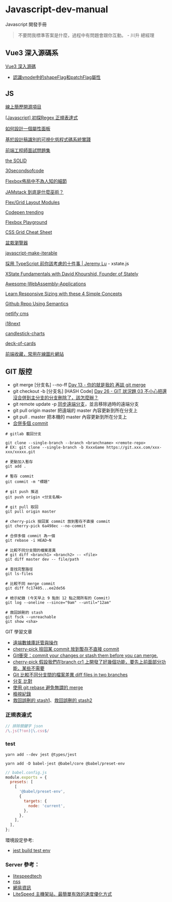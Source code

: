 # Javascript-dev-manual
Javascript 開發手冊

> 不要問我標準答案是什麼，過程中有問題會跟你互動。 - 川升 總經理

## Vue3 深入源碼系

[Vue3 深入源碼](https://www.bilibili.com/video/BV1NB4y157w3?p=5)

 - [認識vnode中的shapeFlag和patchFlag屬性](https://juejin.cn/post/7148797544418508808)


## JS

[線上簡歷開源項目](https://github.com/huajian-pro/resume-design)

[[Javascript] 初探Regex 正規表達式](https://moojing.medium.com/javascript-%E5%88%9D%E6%8E%A2regex-%E6%AD%A3%E8%A6%8F%E8%A1%A8%E9%81%94%E5%BC%8F-1da2f4d94795)

[如何設計一個屬性面板](https://zhuanlan.zhihu.com/p/481756755)

[基於設計稿識別的可視化低程式碼系統實踐](https://segmentfault.com/a/1190000042292787)

[前端工程師面試問題集](https://h5bp.org/Front-end-Developer-Interview-Questions/translations/chinese-traditional/)

[the SOLID](https://medium.com/backticks-tildes/the-s-o-l-i-d-principles-in-pictures-b34ce2f1e898)

[30secondsofcode](https://www.30secondsofcode.org/)

[Flexbox佈局中不為人知的細節](https://juejin.cn/post/6938292463605907492)

[JAMstack 到底是什麼巫術？](https://ithelp.ithome.com.tw/articles/10235208)

[Flex/Grid Layout Modules](https://blog.hinablue.me/viewport-the-css-device-adaptation/)

[Codepen trending](https://codepen.io/tag/trending)

[Flexbox Playground](https://flexbox.netlify.app/)

[CSS Grid Cheat Sheet](https://alialaa.github.io/css-grid-cheat-sheet/)

[盆栽瀏覽器](https://bonsaibrowser.com/)

[javascript-make-iterable](https://www.30secondsofcode.org/articles/s/javascript-make-iterable)

[採用 TypeScript 前你該考慮的十件事 | Jeremy Lu](https://youtu.be/EEdd8zov4-w?t=861) - xstate.js

[XState Fundamentals with David Khourshid, Founder of Stately](https://www.youtube.com/watch?v=BJfeWEPBZXQ)

[Awesome-WebAssembly-Applications](https://github.com/mcuking/Awesome-WebAssembly-Applications)

[Learn Responsive Sizing with these 4 Simple Concepts](https://www.youtube.com/watch?v=j-tiO0gadeg)

[Github Repo Using Semantics](https://github.com/JuanitoFatas/git-style-guide)

[netlify cms](https://app.netlify.com/)

[i18next](https://www.i18next.com/)

[candlestick-charts ](https://apexcharts.com/vue-chart-demos/candlestick-charts/basic/)

[deck-of-cards](https://github.com/deck-of-cards)

[前端收藏，常用在線圖片網站](https://juejin.cn/post/7041382036145176583#heading-9)

## GIT 版控

- git merge [分支名] --no-ff [Day 13 - 你的就是我的 再談 git merge](https://ithelp.ithome.com.tw/articles/10222637)
- git checkout -b [分支名] [HASH Code] [Day 26 - GIT 狀況題 03 不小心把還沒合併到主分支的分支刪除了，該怎麼辦？](https://ithelp.ithome.com.tw/articles/10227305)
- git remote update -p [同步遠端分支](https://zlargon.gitbooks.io/git-tutorial/content/remote/delete_branch.html)，並且移除過時的遠端分支
- git pull origin master 把遠端的 master 內容更新到所在分支上
- git pull . master 把本機的 master 內容更新到所在分支上
- [合併多個 commit](https://dev.to/pb/git-squash-simplified-3ba1)

```shell
# gitlab 載回分支

git clone --single-branch --branch <branchname> <remote-repo>
# EX: git clone --single-branch -b XxxxGame https://git.xxx.com/xxx-xxx/xxxxx.git

# 更動加入暫存
git add .

# 暫存 commit
git commit -m "標題" 
 
# git push 推送
git push origin <分支名稱>

# git pull 取回
git pull origin master

# cherry-pick 撿回某 commit 放到暫存不直接 commit
git cherry-pick 6a498ec --no-commit

# 合併多個 commit 為一個
git rebase -i HEAD~N
```

```shell
# 比較不同分支間的檔案差異
# git diff <branch1> <branch2> -- <file>
git diff master dev -- file/path

# 查找完整路徑
git ls-files

# 比較不同 merge commit
git diff fc17405...ee2de56

# 檢示紀錄 (今天早上 9 點到 12 點之間所有的 Commit)
git log --oneline --since="9am" --until="12am"
```

```shell
# 救回誤刪的 stash
git fsck --unreachable
git show <sha>
```

GIT 學習文章

- [遠端數據庫託管與操作](https://awdr74100.github.io/2020-04-18-git-remote/)
- [cherry-pick 撿回某 commit 放到暫存不直接 commit](https://gitbook.tw/chapters/faq/cherry-pick.html)
- [Git衝突：commit your changes or stash them before you can merge.](https://blog.csdn.net/liuchunming033/article/details/45368237)
- [cherry-pick 假設我們在branch cr1 上開發了好幾個功能，要先上前面部分功能，某些不需要](https://ithelp.ithome.com.tw/articles/10187976)
- [Git 比較不同分支間的檔案差異 diff files in two branches](https://matthung0807.blogspot.com/2019/11/git-diff-files-in-two-branches.html)
- [分支 比對](https://git-scm.com/docs/git-diff#Documentation/git-diff.txt-Comparingbranches)
- [使用 git rebase 避免無謂的 merge](https://ihower.tw/blog/archives/3843)
- [檢視紀錄](https://gitbook.tw/chapters/using-git/log.html)
- [救回誤刪的 stash1](https://www.jianshu.com/p/ae1987efec61)、[救回誤刪的 stash2](https://zhuanlan.zhihu.com/p/28948567)

### 正規表達式

```js
// 排除關鍵字 json
/\.js(?!on)|\.css$/
```

### test

```shell
yarn add --dev jest @types/jest
```

```shell
yarn add -D babel-jest @babel/core @babel/preset-env
```

```js
// babel.config.js
module.exports = {
  presets: [
    [
      '@babel/preset-env',
      {
        targets: {
          node: 'current',
        },
      },
    ],
  ],
};
```

環境設定參考:

- [jest build test env](https://titangene.github.io/article/jest-build-test-env.html)

### Server 參考：

- [litespeedtech](https://litespeedtech.com/)
- [nss](https://www.nss.com.tw/wordpresshosting/)
- [網易資訊](https://wanteasy.com.tw/litespeed-web-server.html)
- [LiteSpeed 主機架站，最簡單有效的速度優化方式](https://kamadiam.com/litespeed-web-server-hosting/)
